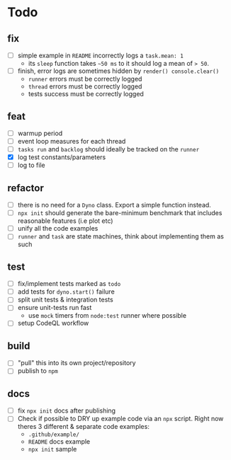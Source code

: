 # Todo

## fix

- [ ] simple example in `README` incorrectly logs a `task.mean: 1`
  - its `sleep` function takes `~50 ms` to it should log a mean of `> 50`.
- [ ] finish, error logs are sometimes hidden by `render() console.clear()`
  - `runner` errors must be correctly logged
  - `thread` errors must be correctly logged
  - tests success must be correctly logged

## feat 

- [ ] warmup period
- [ ] event loop measures for each thread
- [ ] `tasks run` and `backlog` should ideally be tracked on the `runner`
- [x] log test constants/parameters
- [ ] log to file

## refactor 

- [ ] there is no need for a `Dyno` class. Export a simple function instead.
- [ ] `npx init` should generate the bare-minimum benchmark that includes 
      reasonable features (i.e plot etc)
- [ ] unify all the code examples
- [ ] `runner` and `task` are state machines, think about implementing them
      as such

## test

- [ ] fix/implement tests marked as `todo`
- [ ] add tests for `dyno.start()` failure
- [ ] split unit tests & integration tests
- [ ] ensure unit-tests run fast
  - use `mock` timers from `node:test` runner where possible
- [ ] setup CodeQL workflow

## build

- [ ] "pull" this into its own project/repository
- [ ] publish to `npm`

## docs

- [ ] fix `npx init` docs after publishing
- [ ] Check if possible to DRY up example code via an `npx` script. 
  Right now theres 3 different & separate code examples:
  - `.github/example/` 
  - `README` docs example 
  - `npx init` sample
